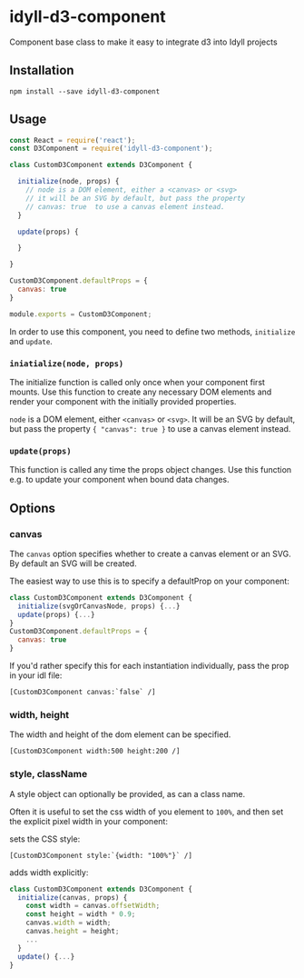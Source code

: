 # idyll-d3-component

Component base class to make it easy to integrate d3 into Idyll projects

## Installation

```
npm install --save idyll-d3-component
```


## Usage

```jsx
const React = require('react');
const D3Component = require('idyll-d3-component');

class CustomD3Component extends D3Component {

  initialize(node, props) {
    // node is a DOM element, either a <canvas> or <svg>
    // it will be an SVG by default, but pass the property
    // canvas: true  to use a canvas element instead.
  }

  update(props) {

  }

}

CustomD3Component.defaultProps = {
  canvas: true
}

module.exports = CustomD3Component;
```


In order to use this component, you need to define two methods, `initialize` and `update`.

### `iniatialize(node, props)`

The initialize function is called only once when your component first mounts. Use this function to
create any necessary DOM elements and render your component with the initially provided properties.

`node` is a DOM element, either `<canvas>` or `<svg>`. It will be an SVG by default, but pass the property
`{ "canvas": true }`  to use a canvas element instead.

### `update(props)`

This function is called any time the props object changes. Use this function e.g. to update
your component when bound data changes.

## Options

### canvas

The `canvas` option specifies whether to create a canvas element or an SVG. By default an SVG will be created.

The easiest way to use this is to specify a defaultProp on your component:

```jsx
class CustomD3Component extends D3Component {
  initialize(svgOrCanvasNode, props) {...}
  update(props) {...}
}
CustomD3Component.defaultProps = {
  canvas: true
}
```

If you'd rather specify this for each instantiation individually, pass the prop in your idl file:

```
[CustomD3Component canvas:`false` /]
```

### width, height

The width and height of the dom element can be specified.

```
[CustomD3Component width:500 height:200 /]
```

### style, className

A style object can optionally be provided, as can a class name.

Often it is useful to set the css width of you element to `100%`, and
then set the explicit pixel width in your component:

sets the CSS style:

```
[CustomD3Component style:`{width: "100%"}` /]
```

adds width explicitly:

```jsx
class CustomD3Component extends D3Component {
  initialize(canvas, props) {
    const width = canvas.offsetWidth;
    const height = width * 0.9;
    canvas.width = width;
    canvas.height = height;
    ...
  }
  update() {...}
}
```
